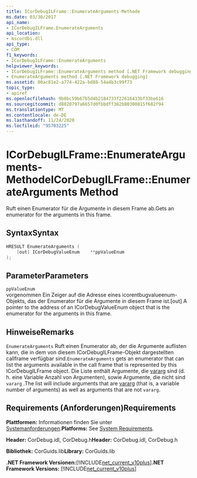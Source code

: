 ```yaml
---
title: ICorDebugILFrame::EnumerateArguments-Methode
ms.date: 03/30/2017
api_name:
- ICorDebugILFrame.EnumerateArguments
api_location:
- mscordbi.dll
api_type:
- COM
f1_keywords:
- ICorDebugILFrame::EnumerateArguments
helpviewer_keywords:
- ICorDebugILFrame::EnumerateArguments method [.NET Framework debugging]
- EnumerateArguments method [.NET Framework debugging]
ms.assetid: 00ac81e2-a774-422a-bd88-54a4b3c99f73
topic_type:
- apiref
ms.openlocfilehash: 9b0bc59b67b5d4b2184733f22616433bf33be616
ms.sourcegitcommit: d8020797a6657d0fbbdff362b80300815f682f94
ms.translationtype: MT
ms.contentlocale: de-DE
ms.lasthandoff: 11/24/2020
ms.locfileid: "95703225"
---
```

# <a name="icordebugilframeenumeratearguments-method"></a><span data-ttu-id="a412c-102">ICorDebugILFrame::EnumerateArguments-Methode</span><span class="sxs-lookup"><span data-stu-id="a412c-102">ICorDebugILFrame::EnumerateArguments Method</span></span>

<span data-ttu-id="a412c-103">Ruft einen Enumerator für die Argumente in diesem Frame ab.</span><span class="sxs-lookup"><span data-stu-id="a412c-103">Gets an enumerator for the arguments in this frame.</span></span>  
  
## <a name="syntax"></a><span data-ttu-id="a412c-104">Syntax</span><span class="sxs-lookup"><span data-stu-id="a412c-104">Syntax</span></span>  
  
```cpp  
HRESULT EnumerateArguments (  
    [out] ICorDebugValueEnum    **ppValueEnum  
);  
```  
  
## <a name="parameters"></a><span data-ttu-id="a412c-105">Parameter</span><span class="sxs-lookup"><span data-stu-id="a412c-105">Parameters</span></span>  

 `ppValueEnum`  
 <span data-ttu-id="a412c-106">vorgenommen Ein Zeiger auf die Adresse eines icorentbugvalueenum-Objekts, das der Enumerator für die Argumente in diesem Frame ist.</span><span class="sxs-lookup"><span data-stu-id="a412c-106">[out] A pointer to the address of an ICorDebugValueEnum object that is the enumerator for the arguments in this frame.</span></span>  
  
## <a name="remarks"></a><span data-ttu-id="a412c-107">Hinweise</span><span class="sxs-lookup"><span data-stu-id="a412c-107">Remarks</span></span>  

 <span data-ttu-id="a412c-108">`EnumerateArguments` Ruft einen Enumerator ab, der die Argumente auflisten kann, die in dem von diesem ICorDebugILFrame-Objekt dargestellten callframe verfügbar sind.</span><span class="sxs-lookup"><span data-stu-id="a412c-108">`EnumerateArguments` gets an enumerator that can list the arguments available in the call frame that is represented by this ICorDebugILFrame object.</span></span> <span data-ttu-id="a412c-109">Die Liste enthält Argumente, die [vararg](/cpp/windows/vararg) sind (d. h. eine Variable Anzahl von Argumenten), sowie Argumente, die nicht sind `vararg` .</span><span class="sxs-lookup"><span data-stu-id="a412c-109">The list will include arguments that are [vararg](/cpp/windows/vararg) (that is, a variable number of arguments) as well as arguments that are not `vararg`.</span></span>  
  
## <a name="requirements"></a><span data-ttu-id="a412c-110">Requirements (Anforderungen)</span><span class="sxs-lookup"><span data-stu-id="a412c-110">Requirements</span></span>  

 <span data-ttu-id="a412c-111">**Plattformen:** Informationen finden Sie unter [Systemanforderungen](../../get-started/system-requirements.md).</span><span class="sxs-lookup"><span data-stu-id="a412c-111">**Platforms:** See [System Requirements](../../get-started/system-requirements.md).</span></span>  
  
 <span data-ttu-id="a412c-112">**Header:** CorDebug.idl, CorDebug.h</span><span class="sxs-lookup"><span data-stu-id="a412c-112">**Header:** CorDebug.idl, CorDebug.h</span></span>  
  
 <span data-ttu-id="a412c-113">**Bibliothek:** CorGuids.lib</span><span class="sxs-lookup"><span data-stu-id="a412c-113">**Library:** CorGuids.lib</span></span>  
  
 <span data-ttu-id="a412c-114">**.NET Framework Versionen:**[!INCLUDE[net_current_v10plus](../../../../includes/net-current-v10plus-md.md)]</span><span class="sxs-lookup"><span data-stu-id="a412c-114">**.NET Framework Versions:** [!INCLUDE[net_current_v10plus](../../../../includes/net-current-v10plus-md.md)]</span></span>
